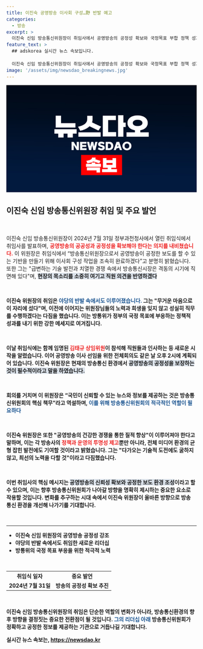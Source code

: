 ```yaml
---
title: 이진숙 공영방송 이사회 구성…野 반발 예고
categories:
  - 방송
excerpt: >
  이진숙 신임 방송통신위원장이 취임사에서 공영방송의 공정성 확보와 국정목표 부합 정책 성과를 강조했다. 급변하는 기술 환경 속에서 방송통신 시장의 발전을 약속하며 새 출발을 다짐했다. 클릭할 준비 되셨나요?
feature_text: >
  ## adskorea 실시간 뉴스 속보입니다.

  이진숙 신임 방송통신위원장이 취임사에서 공영방송의 공정성 확보와 국정목표 부합 정책 성과를 강조했다. 급변하는 기술 환경 속에서 방송통신 시장의 발전을 약속하며 새 출발을 다짐했다. 클릭할 준비 되셨나요?
image: '/assets/img/newsdao_breakingnews.jpg'
---
```


<p><img src="/assets/img/newsdao_breakingnews.jpg" alt="adskorea 속보" /></p>

<h2 data-ke-size="size26">이진숙 신임 방송통신위원장 취임 및 주요 발언</h2>

<p data-ke-size="size16">&nbsp;</p>

<p>이진숙 신임 방송통신위원장이 2024년 7월 31일 정부과천청사에서 열린 취임식에서 취임사를 발표하며, <b><span style="color: #ee2323;">공영방송의 공공성과 공정성을 확보해야 한다는 의지를 내비쳤습니다.</span></b> 이 위원장은 취임식에서 “방송통신위원장으로서 공영방송이 공정한 보도를 할 수 있는 기반을 만들기 위해 이사회 구성 작업을 조속히 완료하겠다”고 분명히 밝혔습니다. 또한 그는 "급변하는 기술 발전과 치열한 경쟁 속에서 방송통신시장은 격동의 시기에 직면해 있다"며, <b><span style="background-color: #21538527;">현장의 목소리를 소중히 여기고 직원 의견을 반영하겠다</span></b고 강조했습니다.</p>

<p data-ke-size="size16">&nbsp;</p>

<p>이진숙 위원장의 취임은 <b><span style="color: #1a5490;">야당의 반발 속에서도 이루어졌습니다.</span></b> 그는 "무거운 마음으로 이 자리에 섰다"며, 이전에 이어지는 위원장님들의 노력과 희생을 잊지 않고 성실히 직무를 수행하겠다는 다짐을 했습니다. 이는 방통위가 정부의 국정 목표에 부응하는 정책적 성과를 내기 위한 강한 메세지로 여겨집니다.</p>

<p data-ke-size="size16">&nbsp;</p>

<p>이날 취임식에는 함께 임명된 <b><span style="color: #ee2323;">김태규 상임위원</span></b>이 참석해 직원들과 인사하는 등 새로운 시작을 알렸습니다. 이어 공영방송 이사 선임을 위한 전체회의도 같은 날 오후 2시에 계획되어 있습니다. 이진숙 위원장은 현재의 방송통신 환경에서 <b><span style="background-color: #21538527;">공영방송의 공정성을 보장하는 것이 필수적이라고 말을 하였습니다.</span></b></p>

<p data-ke-size="size16">&nbsp;</p>

<p>회의를 거치며 이 위원장은 “국민이 신뢰할 수 있는 뉴스와 정보를 제공하는 것은 방송통신위원회의 핵심 책무”라고 역설하며, <b><span style="color: #1a5490;">이를 위해 방송통신위원회의 적극적인 역할이 필요하다</span></b고 강조했습니다. 이러한 발언들은 향후 방통위의 정책 방향성을 제시하는 중요한 기초가 될 것으로 보입니다.</p>

<p data-ke-size="size16">&nbsp;</p>

<p>이진숙 위원장은 또한 "공영방송의 건강한 경쟁을 통한 질적 향상"이 이루어져야 한다고 말하며, 이는 각 방송사의 <b><span style="color: #ee2323;">정책과 운영의 투명성 제고</span></b>뿐만 아니라, 전체 미디어 환경의 균형 잡힌 발전에도 기여할 것이라고 밝혔습니다. 그는 "다가오는 기술적 도전에도 굴하지 않고, 최선의 노력을 다할 것"이라고 다짐했습니다.</p>

<p data-ke-size="size16">&nbsp;</p>

<p>이번 취임사의 핵심 메시지는 <b><span style="background-color: #21538527;">공영방송의 신뢰성 확보와 공정한 보도 환경 조성</span></b>이라고 할 수 있으며, 이는 향후 방송통신위원회가 나아갈 방향을 명확히 제시하는 중요한 요소로 작용할 것입니다. 변화를 추구하는 시대 속에서 이진숙 위원장이 올바른 방향으로 방송 통신 환경을 개선해 나가기를 기대합니다.</p>

<p data-ke-size="size16">&nbsp;</p>

<hr>

<ul>
    <li>이진숙 신임 위원장의 공영방송 공정성 강조</li>
    <li>야당의 반발 속에서도 취임한 새로운 리더십</li>
    <li>방통위의 국정 목표 부응을 위한 적극적 노력</li>
</ul> 

<p data-ke-size="size16">&nbsp;</p> 

<table style="width: 100%; border-collapse: collapse;">
    <tr>
        <td style="text-align: center; height: 17px;"><b>취임식 일자</b></td>
        <td style="text-align: center; height: 17px;"><b>중요 발언</b></td>
    </tr>
    <tr>
        <td style="text-align: center; height: 17px;">2024년 7월 31일</td>
        <td style="text-align: center; height: 17px;">방송의 공정성 확보 추진</td>
    </tr>
</table>

<p data-ke-size="size16">&nbsp;</p> 

<p>이진숙 신임 방송통신위원장의 취임은 단순한 역할의 변화가 아니라, 방송통신환경의 향후 방향을 결정짓는 중요한 전환점이 될 것입니다. <b><span style="color: #1a5490;">그의 리더십 아래</span></b> 방송통신위원회가 정확하고 공정한 정보를 제공하는 기관으로 거듭나길 기대합니다.</p>
실시간 뉴스 속보는, <a href="https://newsdao.kr" rel="dofollow">https://newsdao.kr</a>


